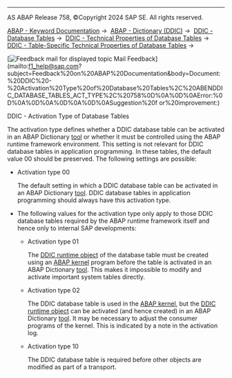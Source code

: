   

* * *

AS ABAP Release 758, ©Copyright 2024 SAP SE. All rights reserved.

[ABAP - Keyword Documentation](https://help.sap.com/doc/abapdocu_latest_index_htm/latest/en-US/abenabap.htm) →  [ABAP - Dictionary (DDIC)](https://help.sap.com/doc/abapdocu_latest_index_htm/latest/en-US/abenabap_dictionary.htm) →  [DDIC - Database Tables](https://help.sap.com/doc/abapdocu_latest_index_htm/latest/en-US/abenddic_database_tables.htm) →  [DDIC - Technical Properties of Database Tables](https://help.sap.com/doc/abapdocu_latest_index_htm/latest/en-US/abenddic_database_tables_tech.htm) →  [DDIC - Table-Specific Technical Properties of Database Tables](https://help.sap.com/doc/abapdocu_latest_index_htm/latest/en-US/abenddic_database_tables_techspec.htm) → 

 [![](Mail.gif?object=Mail.gif "Feedback mail for displayed topic") Mail Feedback](mailto:f1_help@sap.com?subject=Feedback%20on%20ABAP%20Documentation&body=Document:%20DDIC%20-%20Activation%20Type%20of%20Database%20Tables%2C%20ABENDDIC_DATABASE_TABLES_ACT_TYPE%2C%20758%0D%0A%0D%0AError:%0D%0A%0D%0A%0D%0A%0D%0ASuggestion%20f
or%20improvement:)

DDIC - Activation Type of Database Tables

The activation type defines whether a DDIC database table can be activated in an ABAP Dictionary [tool](https://help.sap.com/doc/abapdocu_latest_index_htm/latest/en-US/abenddic_tools.htm) or whether it must be controlled using the ABAP runtime framework environment. This setting is not relevant for DDIC database tables in application programming. In these tables, the default value 00 should be preserved. The following settings are possible:

-   Activation type 00
    
    The default setting in which a DDIC database table can be activated in an ABAP Dictionary [tool](https://help.sap.com/doc/abapdocu_latest_index_htm/latest/en-US/abenddic_tools.htm). DDIC database tables in application programming should always have this activation type.
    
-   The following values for the activation type only apply to those DDIC database tables required by the ABAP runtime framework itself and hence only to internal SAP developments:
    -   Activation type 01
        
        The [DDIC runtime object](https://help.sap.com/doc/abapdocu_latest_index_htm/latest/en-US/abenddic_runtime_object_glosry.htm "Glossary Entry") of the database table must be created using an [ABAP kernel](https://help.sap.com/doc/abapdocu_latest_index_htm/latest/en-US/abenkernel_glosry.htm "Glossary Entry") program before the table is activated in an ABAP Dictionary [tool](https://help.sap.com/doc/abapdocu_latest_index_htm/latest/en-US/abenddic_tools.htm). This makes it impossible to modify and activate important system tables directly.
        
    -   Activation type 02
        
        The DDIC database table is used in the [ABAP kernel](https://help.sap.com/doc/abapdocu_latest_index_htm/latest/en-US/abenkernel_glosry.htm "Glossary Entry"), but the [DDIC runtime object](https://help.sap.com/doc/abapdocu_latest_index_htm/latest/en-US/abenddic_runtime_object_glosry.htm "Glossary Entry") can be activated (and hence created) in an ABAP Dictionary [tool](https://help.sap.com/doc/abapdocu_latest_index_htm/latest/en-US/abenddic_tools.htm). It may be necessary to adjust the consumer programs of the kernel. This is indicated by a note in the activation log.
        
    -   Activation type 10
        
        The DDIC database table is required before other objects are modified as part of a transport.